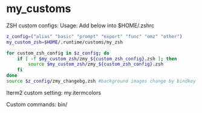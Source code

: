 # my_customs

ZSH custom configs:
Usage: Add below into $HOME/.zshrc
```bash
z_config=("alias" "basic" "prompt" "export" "func" "omz" "other")
my_custom_zsh=$HOME/.runtime/customs/my_zsh

for custom_zsh_config in $z_config; do
    if [ -f $my_custom_zsh/zmy_${custom_zsh_config}.zsh ]; then
        source $my_custom_zsh/zmy_${custom_zsh_config}.zsh
    fi
done
source $z_config/zmy_changebg.zsh #background images change by bindkey of iterm2
```

Iterm2 custom setting:
	my.itermcolors


Custom commands:
	bin/

